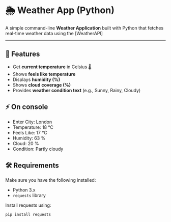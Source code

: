 # 🌦️ Weather App (Python)

A simple command-line **Weather Application** built with Python that fetches real-time weather data using the [WeatherAPI]

---

## 🚀 Features
- Get **current temperature** in Celsius 🌡️
- Shows **feels like temperature**
- Displays **humidity (%)**
- Shows **cloud coverage (%)**
- Provides **weather condition text** (e.g., Sunny, Rainy, Cloudy)

## ⚡ On console

- Enter City: London
- Temperature:  18 °C
- Feels Like:  17 °C
- Humidity:  63 %
- Cloud:  20 %
- Condition:  Partly cloudy


## 🛠️ Requirements
Make sure you have the following installed:

- Python 3.x
- `requests` library

Install requests using:
```bash
pip install requests


